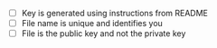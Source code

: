 - [ ] Key is generated using instructions from README
- [ ] File name is unique and identifies you
- [ ] File is the public key and not the private key
